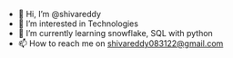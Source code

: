 - 👋 Hi, I’m @shivareddy
- 👀 I’m interested in Technologies
- 🌱 I’m currently learning snowflake, SQL with python
- 📫 How to reach me on shivareddy083122@gmail.com

<!---
shiva1212/shiva1212 is a ✨ special ✨ repository because its `README.md` (this file) appears on your GitHub profile.
You can click the Preview link to take a look at your changes.
--->
